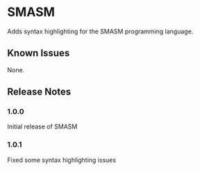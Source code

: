 # SMASM

Adds syntax highlighting for the SMASM programming language.

## Known Issues

None.

## Release Notes

### 1.0.0

Initial release of SMASM

### 1.0.1

Fixed some syntax highlighting issues

